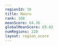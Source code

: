 ```yaml
---
regionId: 10
title: Nauru
rank: 168
meanScore: 64.36
globalMeanScore: 69.82
numRegions: 220
layout: region_score
---
```

